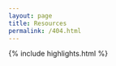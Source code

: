 ```yaml
---
layout: page
title: Resources
permalink: /404.html
---
```


<div id="error"></div>

{% include highlights.html %}

<script>
    let element = document.getElementById("error");
    if (element) {
        let html = "";
        let pathname = window.location.pathname;
        let match = pathname.match(/^\/pubs\/pc\/reference\/microsoft\/kb\/Q([0-9]+)\/?$/);
        if (match) {
            let article = ("00000" + match[1]).slice(-6);
            let url = "https://jeffpar.github.io/kbarchive/kb/" + article.slice(0, 3) + "/Q" + match[1] + "/";
            let heading = document.getElementById("pcjs-heading");
            if (heading) heading.innerHTML = "KnowledgeBase Archive";
            html += "<p>The KB article previously at <strong>" + pathname + "</strong> is available in the <a href=\"" + url + "\">Microsoft KnowledgeBase Archive</a>.</p>\n\n";
        } else {
            html += "<p>Sorry, the page or resource at <strong>" + pathname + "</strong> has moved or may no longer be available.\n";
            html += "Use the <a href=\"#pcjs-explorer\" onclick=\"pcjsExplorerView(this, event)\">PCjs Explorer</a> to find what you're looking for, or <a href=\"mailto:Jeff@pcjs.org?subject=Missing%20PCjs%20page%20or%20resource&body=Unable%20to%20locate:%20" + window.location.href + "\">contact us</a> for assistance. Thanks!</p>\n";
        }
        element.innerHTML = html;
    }
</script>
